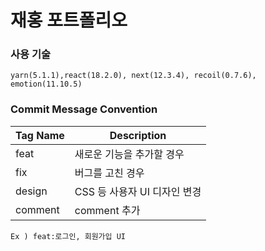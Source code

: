 # 재홍 포트폴리오

### 사용 기술

```
yarn(5.1.1),react(18.2.0), next(12.3.4), recoil(0.7.6), emotion(11.10.5)
```

### Commit Message Convention

| Tag Name | Description                  |
| -------- | ---------------------------- |
| feat     | 새로운 기능을 추가할 경우    |
| fix      | 버그를 고친 경우             |
| design   | CSS 등 사용자 UI 디자인 변경 |
| comment  | comment 추가                 |

`Ex ) feat:로그인, 회원가입 UI `
